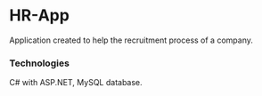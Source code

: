 # HR-App

Application created to help the recruitment process of a company.

### Technologies

C# with ASP.NET, MySQL database.
